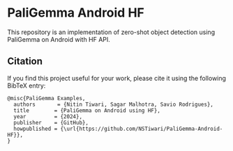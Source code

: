 # PaliGemma Android HF
This repository is an implementation of zero-shot object detection using PaliGemma on Android with HF API.


## Citation
If you find this project useful for your work, please cite it using the following BibTeX entry:

```
@misc{PaliGemma Examples,
  authors       = {Nitin Tiwari, Sagar Malhotra, Savio Rodrigues},
  title        = {PaliGemma on Android using HF},
  year         = {2024},
  publisher    = {GitHub},
  howpublished = {\url{https://github.com/NSTiwari/PaliGemma-Android-HF}},
}
```
